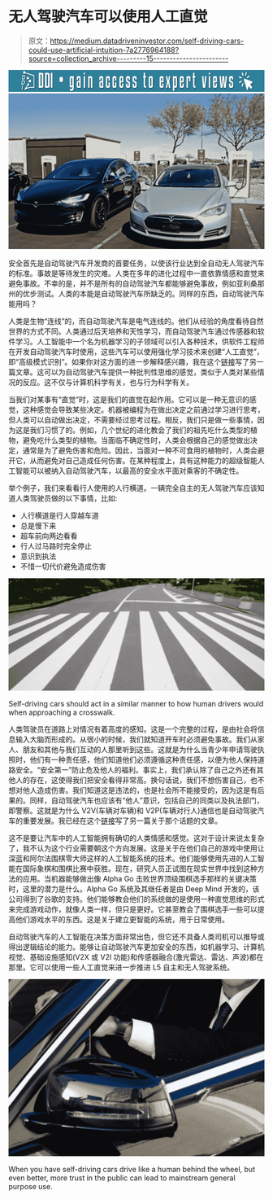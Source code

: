 # 无人驾驶汽车可以使用人工直觉

> 原文：<https://medium.datadriveninvestor.com/self-driving-cars-could-use-artificial-intuition-7a2776964188?source=collection_archive---------15----------------------->

[![](img/3da46455f1772e33860004b911b6951c.png)](http://www.track.datadriveninvestor.com/DDIBeta11-21)![](img/c26dc44e02a4a043968721980783ad08.png)

安全首先是自动驾驶汽车开发商的首要任务，以使该行业达到全自动无人驾驶汽车的标准。事故是等待发生的灾难。人类在多年的进化过程中一直依靠情感和直觉来避免事故。不幸的是，并不是所有的自动驾驶汽车都能够避免事故，例如亚利桑那州的优步测试。人类的本能是自动驾驶汽车所缺乏的。同样的东西，自动驾驶汽车能用吗？

人类是生物“连线”的，而自动驾驶汽车是电气连线的。他们从经验的角度看待自然世界的方式不同。人类通过后天培养和天性学习，而自动驾驶汽车通过传感器和软件学习。人工智能中一个名为机器学习的子领域可以引入各种技术，供软件工程师在开发自动驾驶汽车时使用，这些汽车可以使用强化学习技术来创建“人工直觉”，即“高级模式识别”。如果你对这方面的进一步解释感兴趣，我在这个[链接](https://becominghuman.ai/artificial-intuition-and-reinforcement-learning-the-next-steps-in-machine-learning-6f2abeb9926b)写了另一篇文章。这可以为自动驾驶汽车提供一种批判性思维的感觉，类似于人类对某些情况的反应。这不仅与计算机科学有关，也与行为科学有关。

当我们对某事有“直觉”时，这是我们的直觉在起作用。它可以是一种无意识的感觉，这种感觉会导致某些决定。机器被编程为在做出决定之前通过学习进行思考，但人类可以自动做出决定，不需要经过思考过程。相反，我们只是做一些事情，因为这是我们习惯了的。例如，几个世纪的进化教会了我们的祖先吃什么类型的植物，避免吃什么类型的植物。当面临不确定性时，人类会根据自己的感觉做出决定，通常是为了避免伤害和危险。因此，当面对一种不可食用的植物时，人类会避开它，从而避免对自己造成任何伤害。在某种程度上，具有这种能力的超级智能人工智能可以被纳入自动驾驶汽车，以最高的安全水平面对乘客的不确定性。

举个例子，我们来看看行人使用的人行横道。一辆完全自主的无人驾驶汽车应该知道人类驾驶员做的以下事情，比如:

*   人行横道是行人穿越车道
*   总是慢下来
*   超车前向两边看看
*   行人过马路时完全停止
*   意识到执法
*   不惜一切代价避免造成伤害

![](img/98ea4cb0ba2317f937eb060208e7de39.png)

Self-driving cars should act in a similar manner to how human drivers would when approaching a crosswalk.

人类驾驶员在道路上对情况有着高度的感知。这是一个完整的过程，是由社会将信息输入大脑而形成的。从很小的时候，我们就知道开车时必须避免事故。我们从家人、朋友和其他与我们互动的人那里听到这些。这就是为什么当青少年申请驾驶执照时，他们有一种责任感，他们知道他们必须遵循这种责任感，以便为他人保持道路安全。“安全第一”防止危及他人的福利。事实上，我们承认除了自己之外还有其他人的存在，这使得我们把安全看得非常高。换句话说，我们不想伤害自己，也不想对他人造成伤害。我们知道这是违法的，也是社会所不能接受的，因为这是有后果的。同样，自动驾驶汽车也应该有“他人”意识，包括自己的同类以及执法部门，即警察。这就是为什么 V2V(车辆对车辆)和 V2P(车辆对行人)通信也是自动驾驶汽车的重要发展。我已经在这个[链接](https://medium.com/self-driving-cars/improving-self-driving-car-safety-and-reliability-with-v2x-protocols-1408082bae54)写了另一篇关于那个话题的文章。

这不是要让汽车中的人工智能拥有确切的人类情感和感觉。这对于设计来说太复杂了，我不认为这个行业需要朝这个方向发展。这是关于在他们自己的游戏中使用让深蓝和阿尔法围棋零大师这样的人工智能系统的技术。他们能够使用先进的人工智能在国际象棋和围棋比赛中获胜。现在，研究人员正试图在现实世界中找到这种方法的应用。当机器能够做出像 Alpha Go 击败世界顶级围棋选手那样的关键决策时，这里的潜力是什么。Alpha Go 系统及其继任者是由 Deep Mind 开发的，该公司得到了谷歌的支持。他们能够教会他们的系统做的是使用一种直觉思维的形式来完成游戏动作，就像人类一样，但只是更好。它甚至教会了围棋选手一些可以提高他们游戏水平的东西。这是关于建立更智能的系统，用于日常使用。

自动驾驶汽车的人工智能在决策方面非常出色，但它还不具备人类司机可以推导或得出逻辑结论的能力。能够让自动驾驶汽车更加安全的东西，如机器学习、计算机视觉、基础设施感知(V2X 或 V2I 功能)和传感器融合(激光雷达、雷达、声波)都在那里。它可以使用一些人工直觉来进一步推进 L5 自主和无人驾驶系统。

![](img/591085d1a533a6335ae1e6b4a37119c8.png)

When you have self-driving cars drive like a human behind the wheel, but even better, more trust in the public can lead to mainstream general purpose use.